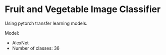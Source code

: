 # Fruit and Vegetable Image Classifier
Using pytorch transfer learning models.

Model:<br>
- AlexNet
- Number of classes: 36
